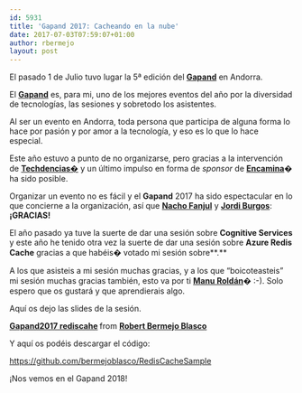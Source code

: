 ```yaml
---
id: 5931
title: 'Gapand 2017: Cacheando en la nube'
date: 2017-07-03T07:59:07+01:00
author: rbermejo
layout: post
---
```

El pasado 1 de Julio tuvo lugar la 5ª edición del **[Gapand](https://gapand.com/)** en Andorra.

El **[Gapand](https://gapand.com/)** es, para mi, uno de los mejores eventos del año por la diversidad de tecnologías, las sesiones y sobretodo los asistentes.

Al ser un evento en Andorra, toda persona que participa de alguna forma lo hace por pasión y por amor a la tecnología, y eso es lo que lo hace especial.<!--break-->

Este año estuvo a punto de no organizarse, pero gracias a la intervención de [**Techdencias**�](https://twitter.com/Techdencias?lang=es) y un último impulso en forma de _sponsor_ de **[Encamina](https://twitter.com/ENCAMINA?lang=es)�** ha sido posible.

Organizar un evento no es fácil y el **Gapand** 2017 ha sido espectacular en lo que concierne a la organización, así que [**Nacho Fanjul**](https://twitter.com/nfanjul) y **[Jordi Burgos](https://twitter.com/jbmi9001)**: **¡GRACIAS!**

El año pasado ya tuve la suerte de dar una sesión sobre **Cognitive Services** y este año he tenido otra vez la suerte de dar una sesión sobre **Azure Redis Cache** gracias a que habéis� votado mi sesión sobre**.**

A los que asisteis a mi sesión muchas gracias, y a los que &#8220;boicoteasteis&#8221; mi sesión muchas gracias también, esto va por ti **[Manu Roldán](https://twitter.com/eManu_es)**� :-). Solo espero que os gustará y que aprendierais algo.

Aquí os dejo las slides de la sesión.



<div style="margin-bottom:5px">
  <strong> <a href="https://www.slideshare.net/RobertBermejoBlasco/gapand2017-rediscahe" title="Gapand2017 rediscahe" target="_blank">Gapand2017 rediscahe</a> </strong> from <strong><a target="_blank" href="https://www.slideshare.net/RobertBermejoBlasco">Robert Bermejo Blasco</a></strong>
</div>

Y aquí os podéis descargar el código:

https://github.com/bermejoblasco/RedisCacheSample

¡Nos vemos en el Gapand 2018!

&nbsp;

&nbsp;